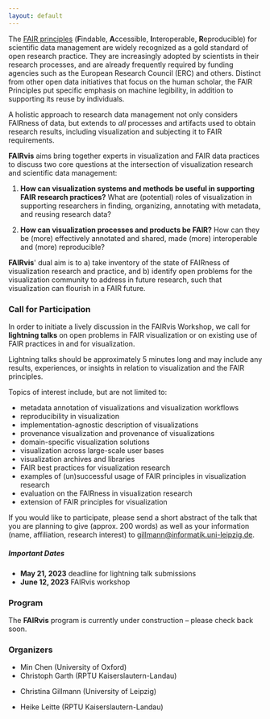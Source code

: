 ```yaml
---
layout: default
---
```


The [FAIR principles](https://www.nature.com/articles/sdata201618)
(**F**indable, **A**ccessible, **I**nteroperable, **R**eproducible) for scientific data
management are widely recognized as a gold standard of open research
practice. They are increasingly adopted by scientists in their research
processes, and are already frequently required by funding agencies such
as the European Research Council (ERC) and others. Distinct from other
open data initiatives that focus on the human scholar, the FAIR
Principles put specific emphasis on machine legibility, in addition to
supporting its reuse by individuals. 

A holistic approach to research data management not only considers
FAIRness of data, but extends to *all* processes and artifacts used to
obtain research results, including visualization and subjecting
it to FAIR requirements.

**FAIRvis** aims bring together experts in visualization and FAIR data
practices to discuss two core questions at the intersection of
visualization research and scientific data management:

1. **How can visualization systems and methods be useful in supporting
   FAIR research practices?** What are (potential) roles of
   visualization in supporting researchers in finding, organizing,
   annotating with metadata, and reusing research data?

2. **How can visualization processes and products be FAIR?** How can
   they be (more) effectively annotated and shared, made (more)
   interoperable and (more) reproducible?

**FAIRvis**' dual aim is to a) take inventory of the state of FAIRness of
visualization research and practice, and b) identify open problems for
the visualization community to address in future research, such that
visualization can flourish in a FAIR future.

### Call for Participation

In order to initiate a lively discussion in the FAIRvis Workshop, we
call for **lightning talks** on open problems in FAIR visualization or on
existing use of FAIR practices in and for visualization. 

Lightning talks should be approximately 5 minutes long and may include
any results, experiences, or insights in relation to visualization and the FAIR
principles. 

Topics of interest include, but are not limited to:
- metadata annotation of visualizations and visualization workflows 
- reproducibility in visualization 
- implementation-agnostic description of visualizations
- provenance visualization and provenance of visualizations
- domain-specific visualization solutions
- visualization across large-scale user bases 
- visualization archives and libraries 
- FAIR best practices for visualization research 
- examples of (un)successful usage of FAIR principles in visualization research 
- evaluation on the FAIRness in visualization research 
- extension of FAIR principles for visualization 

If you would like to participate, please send a short abstract of the talk
that you are planning to give (approx. 200 words) as well as your
information (name, affiliation, research interest) to
[gillmann@informatik.uni-leipzig.de](mailto:gillmann@informatik.uni-leipzig.de).

##### Important Dates

- **May 21, 2023** deadline for lightning talk submissions
- **June 12, 2023** FAIRvis workshop

### Program

The **FAIRvis** program is currently under construction – please check back soon.

### Organizers


* Min Chen (University of Oxford)
* Christoph Garth (RPTU Kaiserslautern-Landau)
<!-- In his prior research,  Christoph has worked on individual aspects of FAIRness in visualization, focusing chiefly on reproducibility and computational workflows involving visualization. Furthermore, Christoph is a PI in the DataPLANT project, where he investigates visualization aspects of research data management workflows in plant biology. -->
* Christina Gillmann (University of Leipzig)
<!-- In her prior research, Christina aimed to use FAIR principles in order to promote the use of visualization research in a variety of applications such as medicine, biology, urban planning and mechanical engineering. She is part of the SCADS.AI (Center for Scalable Data Analytics and Artificial Intelligence), which is a center of competence that aims to develop novel visualization and artificial intelligence approaches under the FAIR principles. -->
* Heike Leitte (RPTU Kaiserslautern-Landau) 
<!-- In her prior research, Heike has worked on the FAIR principles in data visualization focusing on knowledge representation, externalisation and integration. She is a PI in the NFDI consortia DataPLANT and MatWerk, which target FAIR data management in biology and material science & engineering. -->
<!-- * _N. N. – _to be recruited from outside EU -->



<!-- We currently envision a half-day workshop, with the following coarse outline:

_Session 1:_



* Opening (10 mins)
* Keynote + Q&A (45 + 5 mins)
* 3-5 invited short talks by experts in visualization with prior work relevant to FAIR (40 mins total)

_Session 2:_



* 3-5 invited short talks by experts in research data management / FAIR data (40 mins total)
* group discussion / break-out sessions 
* Further Steps and Closing -->


<!-- # Why hold FAIRvis as a workshop at Eurovis 2023?

As FAIR research practices are becoming increasingly relevant to successful publication of results and securing funding, visualization methods, tools, and processes must meet the needs of domain researchers, which they currently do not sufficiently. By the same mechanisms, visualization research itself is incentivized to become FAIRer in the future. Thus, the timing is right to begin a concerted effort within the community toward addressing both goals.

Through providing 70M€ in funding per year over a period of five years, the German Joint Science Conference has incentivized the formation of research data management consortia that aim at developing and supporting domain-specific implementations of FAIR workflows. Holding FAIRvis at EuroVis in Leipzig would directly increase participation by these key stakeholders, to the benefit of the relevance of the workshop outcomes. (Christoph Garth and Heike Leitte are both PIs in corresponding consortia.) -->